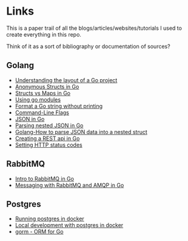 # Links

This is a paper trail of all the blogs/articles/websites/tutorials I used to create
everything in this repo.

Think of it as a sort of bibliography or documentation of sources?

## Golang
* [Understanding the layout of a Go project](https://github.com/golang-standards/project-layout#standard-go-project-layout)
* [Anonymous Structs in Go](https://kelcecil.com/golang/2015/01/08/anonymous-structs-in-go.html)
* [Structs vs Maps in Go](https://medium.com/wesionary-team/structs-and-maps-in-golang-15c7ac08db31)
* [Using go modules](https://blog.golang.org/using-go-modules)
* [Format a Go string without printing](https://stackoverflow.com/questions/11123865/format-a-go-string-without-printing)
* [Command-Line Flags](https://gobyexample.com/command-line-flags)
* [JSON in Go](https://gobyexample.com/json)
* [Parsing nested JSON in Go](https://www.golangprograms.com/how-to-unmarshal-nested-json-structure.html)
* [Golang-How to parse JSON data into a nested struct](https://medium.com/@penthaa/golang-how-to-parse-json-data-into-a-nested-struct-29be89ce2ae8)
* [Creating a REST api in Go](https://medium.com/swlh/create-rest-api-in-minutes-with-go-golang-c4a2c6279721)
* [Setting HTTP status codes](https://stackoverflow.com/questions/40096750/how-to-set-http-status-code-on-http-responsewriter)

## RabbitMQ
* [Intro to RabbitMQ in Go](https://www.rabbitmq.com/tutorials/tutorial-one-go.html)
* [Messaging with RabbitMQ and AMQP in Go](https://callistaenterprise.se/blogg/teknik/2017/06/08/go-blog-series-part9/)

## Postgres
* [Running postgres in docker](https://hub.docker.com/_/postgres)
* [Local development with postgres in docker](https://towardsdatascience.com/local-development-set-up-of-postgresql-with-docker-c022632f13ea)
* [gorm - ORM for Go](https://gorm.io/docs/query.html)
